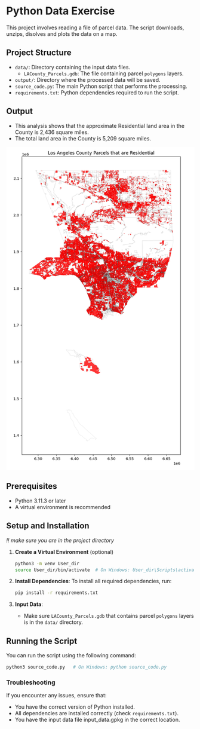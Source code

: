 # Python Data Exercise

This project involves reading a file of parcel data. 
The script downloads, unzips, disolves and plots the data on a map.

## Project Structure

- `data/`: Directory containing the input data files.
  - `LACounty_Parcels.gdb`: The file containing parcel `polygons` layers.
- `output/`: Directory where the processed data will be saved.
- `source_code.py`: The main Python script that performs the processing.
- `requirements.txt`: Python dependencies required to run the script.

## Output
- This analysis shows that the approximate Residential land area in the County is 2,436 square miles.
- The total land area in the County is 5,209 square miles.

![Map of Residential Use Areas](output/LACO_Parcels_Disolved.png)

## Prerequisites

- Python 3.11.3 or later
- A virtual environment is recommended

## Setup and Installation

*!! make sure you are in the project directory*

1. **Create a Virtual Environment** (optional)
    ```bash
    python3 -m venv User_dir
    source User_dir/bin/activate  # On Windows: User_dir\Scripts\activate
    ```

2. **Install Dependencies**:
    To install all required dependencies, run:
    ```bash
    pip install -r requirements.txt
    ```
3. **Input Data**:
    - Make sure `LACounty_Parcels.gdb` that contains parcel `polygons` layers is in the `data/` directory.

## Running the Script

You can run the script using the following command:

```bash
python3 source_code.py   # On Windows: python source_code.py
```

### Troubleshooting
If you encounter any issues, ensure that:

 - You have the correct version of Python installed.
 - All dependencies are installed correctly (check `requirements.txt`).
 - You have the input data file input_data.gpkg in the correct location.